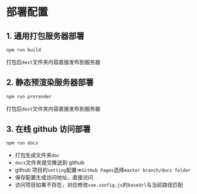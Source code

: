 # 部署配置

## 1. 通用打包服务器部署

```bash
npm run build
```

打包后`dest`文件夹内容直接发布到服务器

## 2. 静态预渲染服务器部署

```bash
npm run prerender
```

打包后`dest`文件夹内容直接发布到服务器

## 3. 在线 github 访问部署

```bash
npm run docs
```

- 打包生成文件夹`doc`
- `docs`文件夹提交推送到 github
- github 项目的`setting`配置=>`GitHub Pages`选择`master branch/docs folder`
- 保存配置生成访问地址，直接访问
- 访问项目如果不存在，对应修改`vue.config.js`的`baseUrl`与当前路径匹配
